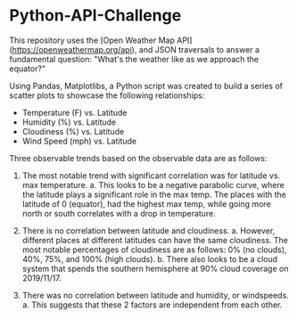 # Python-API-Challenge

This repository uses the [Open Weather Map API] (https://openweathermap.org/api), and JSON traversals to answer a fundamental question: "What's the weather like as we approach the equator?"

Using Pandas, Matplotlibs, a Python script was created to build a series of scatter plots to showcase the following relationships:
  - Temperature (F) vs. Latitude
  - Humidity (%) vs. Latitude
  - Cloudiness (%) vs. Latitude
  - Wind Speed (mph) vs. Latitude

Three observable trends based on the observable data are as follows:
1.	The most notable trend with significant correlation was for latitude vs. max temperature.
  a.	This looks to be a negative parabolic curve, where the latitude plays a significant role in the max temp. The places with the latitude of 0 (equator), had the highest max temp, while going more north or south correlates with a drop in temperature.
2.	There is no correlation between latitude and cloudiness.
  a.	However, different places at different latitudes can have the same cloudiness. The most notable percentages of cloudiness are as  follows: 0% (no clouds), 40%, 75%, and 100% (high clouds). 
  b.	There also looks to be a cloud system that spends the southern hemisphere at 90% cloud coverage on 2019/11/17.

3.	There was no correlation between latitude and humidity, or windspeeds.
  a.	This suggests that these 2 factors are independent from each other. 
